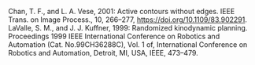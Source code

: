 Chan, T. F., and L. A. Vese, 2001: Active contours without edges. IEEE Trans. on Image Process., 10, 266–277, https://doi.org/10.1109/83.902291.
LaValle, S. M., and J. J. Kuffner, 1999: Randomized kinodynamic planning. Proceedings 1999 IEEE International Conference on Robotics and Automation (Cat. No.99CH36288C), Vol. 1 of, International Conference on Robotics and Automation, Detroit, MI, USA, IEEE, 473–479.
